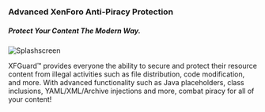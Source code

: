 ### Advanced XenForo Anti-Piracy Protection
##### Protect Your Content The Modern Way.

![Splashscreen](https://github.com/Cadogy/xfguard-site/blob/main/splashscreen.png)
<p>
XFGuard&trade; provides everyone the ability to secure and protect their resource content from illegal activities such as file distribution, code modification, and more. With advanced functionality such as Java placeholders, class inclusions, YAML/XML/Archive injections and more, combat piracy for all of your content!
</p>
